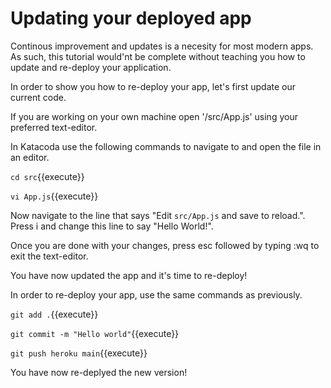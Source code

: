# Updating your deployed app

Continous improvement and updates is a necesity for most modern apps. 
As such, this tutorial would'nt be complete without teaching you how to update and re-deploy your application.

In order to show you how to re-deploy your app, let's first update our current code.

If you are working on your own machine open '/src/App.js' using your preferred text-editor. 

In Katacoda use the following commands to navigate to and open the file in an editor.

`cd src`{{execute}}

`vi App.js`{{execute}}

Now navigate to the line that says "Edit <code>src/App.js</code> and save to reload.". 
Press i and change this line to say "Hello World!".

Once you are done with your changes, press esc followed by typing :wq to exit the text-editor.

You have now updated the app and it's time to re-deploy!

In order to re-deploy your app, use the same commands as previously.

`git add .`{{execute}}

`git commit -m "Hello world"`{{execute}}

`git push heroku main`{{execute}}

You have now re-deplyed the new version!
